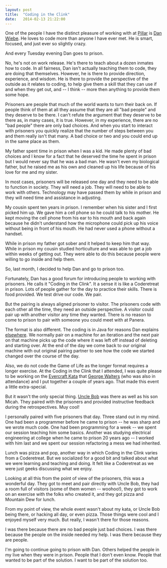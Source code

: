 ```yaml
---
layout: post
title:  "Coding in the Clink"
date:   2014-02-13 21:22:00
---
```


One of the people I have the distinct pleasure of working with at
[Pillar](http://pillartechnology.com/) is [Dan
Wiebe](https://twitter.com/dnwiebe). He loves to code more than anyone I have
ever met. He is smart, focused, and just ever so slightly crazy.

And every Tuesday evening Dan goes to prison.

No, he's not on work release. He's there to teach about a dozen inmates how to
code. In all fairness, Dan isn't actually teaching them to code, they are doing
that themselves. However, he is there to provide direction, experience, and
wisdom.  He is there to provide the perspective of the outside as it relates to
coding, to help give them a skill that they can use if and when they get out,
and -- I think -- more then anything to provide them some hope.

Prisoners are people that much of the world wants to turn their back on. If
people think of them at all they assume that they are all "bad people" and they
deserve to be there. I can't refute the argument that they deserve to be there
as, in many cases, it is true. However, in my experience, there are no "bad
people" there are only bad choices. And when you start to interact with
prisoners you quickly realize that the number of steps between you and them
really isn't that many. A bad choice or two and you could end up in the same
place as them.

My father spent time in prison when I was a kid. He made plenty of bad choices
and I know for a fact that he deserved the time he spent in prison but I would
never say that he was a bad man. He wasn't even my biological father, but he
raised me as his own and cleaned up his life because of his love for me and my
sister.

In most cases, prisoners will be released one day and they need to be able to
function in society. They will need a job. They will need to be able to work
with others. Technology may have passed them by while in prison and they will
need time and assistance in adjusting.

My cousin spent ten years in prison. I remember when his sister and I first
picked him up. We gave him a cell phone so he could talk to his mother. He kept
moving the cell phone from his ear to his mouth and back again because he
didn't understand how the microphone could pick up his voice without being in
front of his mouth. He had never used a phone without a handset.

While in prison my father got sober and it helped to keep him that way. While
in prison my cousin studied horticulture and was able to get a job within weeks
of getting out. They were able to do this because people were willing to go
inside and help them.

So, last month, I decided to help Dan and go to prison too.

Fortunately, Dan has a good forum for introducing people to working with
prisoners. He calls it "Coding in the Clink". It a sense it is like a
Coderetreat in prison. Lots of people gather for the day to practice their
skills. There is food provided. We test drive our code. We pair.

But the pairing is always aligned prisoner to visitor. The prisoners code with
each other all the time, they need an outside perspective. A visitor could pair
up with another visitor any time they wanted. There is no reason to come to
prison to pair with someone you could meet with at Panera.

The format is also different. The coding is in Java for reasons Dan explains
[elsewhere](http://javaguys.wordpress.com/2010/10/19/why-java/). We normally
pair on a machine for an iteration and the next pair on that machine picks up
the code where it was left off instead of deleting and starting over. At the
end of the day we come back to our original machine with out original pairing
partner to see how the code we started changed over the course of the day. 

Also, we do not code the Game of Life as the longer format requires a longer
exercise. At the Coding in the Clink that I attended, I was quite please to be
working on the [Evercraft Kata](https://github.com/guyroyse/evercraft-kata)
that [George Walters](https://twitter.com/walterg2) (who was also in
attendance) and I put together a couple of years ago. That made this event a
little extra-special.

But it wasn't the only special thing. [Uncle
Bob](http://blog.8thlight.com/uncle-bob/2014/01/20/Marion_Correctional.html)
was there as well as his son Micah. They paired with the prisoners and provided
instructive feedback during the retrospectives. Muy cool!

I personally paired with five prisoners that day. Three stand out in my mind.
One had been a programmer before he came to prison -- he was sharp and we wrote
much code. One had been programming for a week -- we spent our session teaching
him some basics. Another was studying electrical engineering at college when he
came to prison 20 years ago -- I worked with him last and we spent our session
refactoring a mess we had inherited.

Lunch was pizza and pop, another way in which Coding in the Clink varies from a
Coderetreat. But we socialized for a good bit and talked about what we were
learning and teaching and doing. It felt like a Coderetreat as we were just
geeks discussing what we enjoy.

Looking at all this from the point of view of the prisoners, this was a
wonderful day. They got to meet and pair directly with Uncle Bob, they had a
room full of visitors (some of them women -- woohoo!), they got to work on an
exercise with the folks who created it, and they got pizza and Mountain Dew for
lunch.

From my point of view, the whole event wasn't about my kata, or Uncle Bob being
there, or hacking all day, or even pizza. Those things were cool and I enjoyed
myself very much. But really, I wasn't there for those reasons.

I was there because there are no bad people just bad choices. I was there
because the people on the inside needed my help. I was there because they are
people.

I'm going to continue going to prison with Dan. Others helped the people in my
live when they were in prison. People that I don't even know. People that
wanted to be part of the solution. I want to be part of the solution too.


